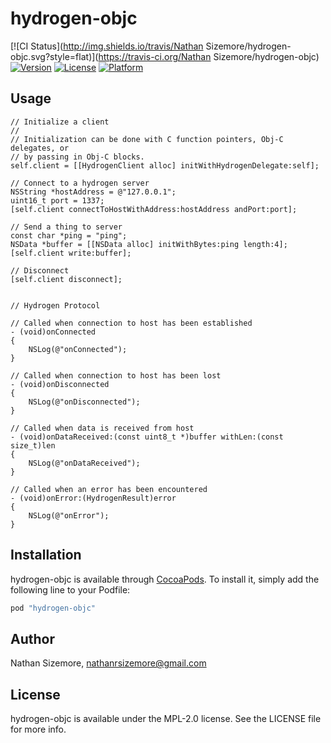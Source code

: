 # hydrogen-objc

[![CI Status](http://img.shields.io/travis/Nathan Sizemore/hydrogen-objc.svg?style=flat)](https://travis-ci.org/Nathan Sizemore/hydrogen-objc)
[![Version](https://img.shields.io/cocoapods/v/hydrogen-objc.svg?style=flat)](http://cocoapods.org/pods/hydrogen-objc)
[![License](https://img.shields.io/cocoapods/l/hydrogen-objc.svg?style=flat)](http://cocoapods.org/pods/hydrogen-objc)
[![Platform](https://img.shields.io/cocoapods/p/hydrogen-objc.svg?style=flat)](http://cocoapods.org/pods/hydrogen-objc)

## Usage

~~~objc
// Initialize a client
//
// Initialization can be done with C function pointers, Obj-C delegates, or
// by passing in Obj-C blocks.
self.client = [[HydrogenClient alloc] initWithHydrogenDelegate:self];

// Connect to a hydrogen server
NSString *hostAddress = @"127.0.0.1";
uint16_t port = 1337;
[self.client connectToHostWithAddress:hostAddress andPort:port];

// Send a thing to server
const char *ping = "ping";
NSData *buffer = [[NSData alloc] initWithBytes:ping length:4];
[self.client write:buffer];

// Disconnect
[self.client disconnect];


// Hydrogen Protocol

// Called when connection to host has been established
- (void)onConnected
{
    NSLog(@"onConnected");
}

// Called when connection to host has been lost
- (void)onDisconnected
{
    NSLog(@"onDisconnected");
}

// Called when data is received from host
- (void)onDataReceived:(const uint8_t *)buffer withLen:(const size_t)len
{
    NSLog(@"onDataReceived");
}

// Called when an error has been encountered
- (void)onError:(HydrogenResult)error
{
    NSLog(@"onError");
}
~~~

## Installation

hydrogen-objc is available through [CocoaPods](http://cocoapods.org). To install
it, simply add the following line to your Podfile:

```ruby
pod "hydrogen-objc"
```

## Author

Nathan Sizemore, nathanrsizemore@gmail.com

## License

hydrogen-objc is available under the MPL-2.0 license. See the LICENSE file for more info.
